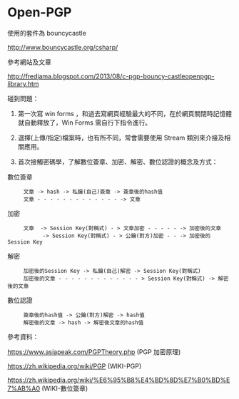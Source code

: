 # Open-PGP

使用的套件為 bouncycastle

http://www.bouncycastle.org/csharp/

參考網站及文章

http://fredjama.blogspot.com/2013/08/c-pgp-bouncy-castleopenpgp-library.htm

碰到問題：

1. 第一次寫 win forms ，和過去寫網頁經驗最大的不同，在於網頁關閉時記憶體就自動釋放了，Win Forms 需自行下指令進行。 
   
2. 選擇(上傳/指定)檔案時，也有所不同，常會需要使用 Stream 類別來介接及相關應用。
 
3. 首次接觸密碼學，了解數位簽章、加密、解密、數位認證的概念及方式：

數位簽章

         文章 -> hash -> 私鑰(自己)簽章 -> 簽章後的hash值
         文章 - - - - - - - - - - - - - -> 文章

加密

         文章  -> Session Key(對稱式) - > 文章加密 - - - - - -> 加密後的文章
               -> Session Key(對稱式) - > 公鑰(對方)加密 - - -> 加密後的Session Key

解密

         加密後的Session Key -> 私鑰(自己)解密 -> Session Key(對稱式)
         加密後的文章 - - - - - - - - - - - - - > Session Key(對稱式) -> 解密後的文章

數位認證

         簽章後的hash值 -> 公鑰(對方)解密 -> hash值
         解密後的文章 -> hash -> 解密後文章的hash值
         

參考資料：

https://www.asiapeak.com/PGPTheory.php (PGP 加密原理)

https://zh.wikipedia.org/wiki/PGP (WIKI-PGP)

https://zh.wikipedia.org/wiki/%E6%95%B8%E4%BD%8D%E7%B0%BD%E7%AB%A0 (WIKI-數位簽章)
